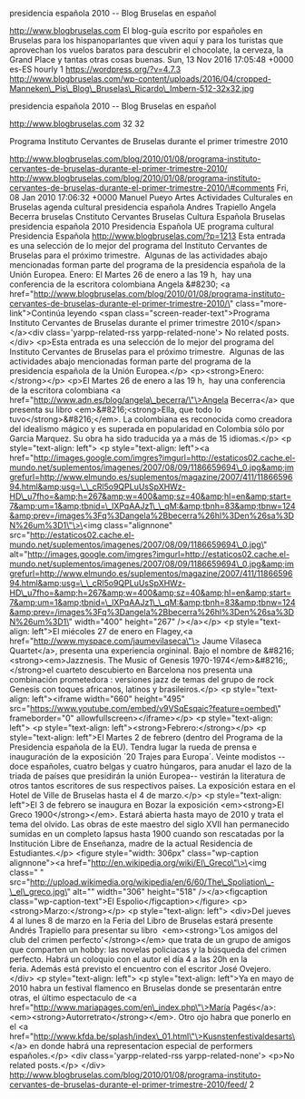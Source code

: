 presidencia española 2010 -- Blog Bruselas en español

http://www.blogbruselas.com El blog-guía escrito por españoles en
Bruselas para los hispanoparlantes que viven aquí y para los turistas
que aprovechan los vuelos baratos para descubrir el chocolate, la
cerveza, la Grand Place y tantas otras cosas buenas. Sun, 13 Nov 2016
17:05:48 +0000 es-ES hourly 1 https://wordpress.org/?v=4.7.3
http://www.blogbruselas.com/wp-content/uploads/2016/04/cropped-Manneken\_Pis\_Blog\_Bruselas\_Ricardo\_Imbern-512-32x32.jpg

presidencia española 2010 -- Blog Bruselas en español

http://www.blogbruselas.com 32 32

Programa Instituto Cervantes de Bruselas durante el primer trimestre
2010

http://www.blogbruselas.com/blog/2010/01/08/programa-instituto-cervantes-de-bruselas-durante-el-primer-trimestre-2010/
http://www.blogbruselas.com/blog/2010/01/08/programa-instituto-cervantes-de-bruselas-durante-el-primer-trimestre-2010/\#comments
Fri, 08 Jan 2010 17:06:32 +0000 Manuel Pueyo Artes Actividades
Culturales en Bruselas agenda cultural presidencia española Andres
Trapiello Angela Becerra bruselas Cnstituto Cervantes Bruselas Cultura
Española Bruselas presidencia española 2010 Presidencia Española UE
programa cultural Presidencia Española
http://www.blogbruselas.com/?p=1213 Esta entrada es una selección de lo
mejor del programa del Instituto Cervantes de Bruselas para el próximo
trimestre.  Algunas de las actividades abajo mencionadas forman parte
del programa de la presidencia española de la Unión Europea. Enero: El
Martes 26 de enero a las 19 h,  hay una conferencia de la escritora
colombiana Angela &\#8230; \<a
href=\"http://www.blogbruselas.com/blog/2010/01/08/programa-instituto-cervantes-de-bruselas-durante-el-primer-trimestre-2010/\"
class=\"more-link\"\>Continúa leyendo \<span
class=\"screen-reader-text\"\>Programa Instituto Cervantes de Bruselas
durante el primer trimestre 2010\</span\>\</a\>\<div
class=\'yarpp-related-rss yarpp-related-none\'\> No related posts.
\</div\> \<p\>Esta entrada es una selección de lo mejor del programa del
Instituto Cervantes de Bruselas para el próximo trimestre.  Algunas de
las actividades abajo mencionadas forman parte del programa de la
presidencia española de la Unión Europea.\</p\>
\<p\>\<strong\>Enero:\</strong\>\</p\> \<p\>El Martes 26 de enero a las
19 h,  hay una conferencia de la escritora colombiana \<a
href=\"http://www.adn.es/blog/angela\_becerra/\"\>Angela Becerra\</a\>
que presenta su libro \<em\>&\#8216;\<strong\>Ella, que todo lo
tuvo\</strong\>&\#8216;\</em\>. La colombiana es reconocida como
creadora del idealismo mágico y es superada en popularidad en Colombia
sólo por Garcia Marquez. Su obra ha sido traducida ya a más de 15
idiomas.\</p\> \<p style=\"text-align: left\"\> \<p style=\"text-align:
left\"\>\<a
href=\"http://images.google.com/imgres?imgurl=http://estaticos02.cache.el-mundo.net/suplementos/imagenes/2007/08/09/1186659694\_0.jpg&amp;imgrefurl=http://www.elmundo.es/suplementos/magazine/2007/411/1186659694.html&amp;usg=\_\_cRl5o9QPLuUsSpXHWz-HD\_u7fho=&amp;h=267&amp;w=400&amp;sz=40&amp;hl=en&amp;start=7&amp;um=1&amp;tbnid=\_lXPqAAJz1\_\_qM:&amp;tbnh=83&amp;tbnw=124&amp;prev=/images%3Fq%3Dangela%2Bbecerra%26hl%3Den%26sa%3DN%26um%3D1\"\>\<img
class=\"alignnone\"
src=\"http://estaticos02.cache.el-mundo.net/suplementos/imagenes/2007/08/09/1186659694\_0.jpg\"
alt=\"http://images.google.com/imgres?imgurl=http://estaticos02.cache.el-mundo.net/suplementos/imagenes/2007/08/09/1186659694\_0.jpg&amp;imgrefurl=http://www.elmundo.es/suplementos/magazine/2007/411/1186659694.html&amp;usg=\_\_cRl5o9QPLuUsSpXHWz-HD\_u7fho=&amp;h=267&amp;w=400&amp;sz=40&amp;hl=en&amp;start=7&amp;um=1&amp;tbnid=\_lXPqAAJz1\_\_qM:&amp;tbnh=83&amp;tbnw=124&amp;prev=/images%3Fq%3Dangela%2Bbecerra%26hl%3Den%26sa%3DN%26um%3D1\"
width=\"400\" height=\"267\" /\>\</a\>\</p\> \<p style=\"text-align:
left\"\>El miécoles 27 de enero en Flagey,\<a
href=\"http://www.myspace.com/jaumevilaseca\"\> Jaume Vilaseca
Quartet\</a\>, presenta una experiencia orgininal. Bajo el nombre de
&\#8216;\<strong\>\<em\>Jazznesis. The Music of Genesis
1970-1974\</em\>&\#8216;, \</strong\>el cuarteto descubierto en
Barcelona nos presenta una combinación prometedora : versiones jazz de
temas del grupo de rock Genesis con toques africanos, latinos y
brasileiros.\</p\> \<p style=\"text-align: left\"\>\<iframe
width=\"660\" height=\"495\"
src=\"https://www.youtube.com/embed/v9VSqEsqaic?feature=oembed\"
frameborder=\"0\" allowfullscreen\>\</iframe\>\</p\> \<p
style=\"text-align: left\"\> \<p style=\"text-align:
left\"\>\<strong\>Febrero:\</strong\>\</p\> \<p style=\"text-align:
left\"\>El Martes 2 de febrero (dentro del Programa de la Presidencia
española de la EU). Tendra lugar la rueda de prensa e inauguración de la
exposición ´20 Trajes para Europa´. Veinte modistos --doce españoles,
cuatro belgas y cuatro húngaros, para anudar el lazo de la triada de
países que presidirán la unión Europea-- vestirán la literatura de otros
tantos escritores de sus respectivos países. La exposición estara en el
Hotel de Ville de Bruselas hasta el 4 de marzo.\</p\> \<p
style=\"text-align: left\"\>El 3 de febrero se inaugura en Bozar la
exposición \<em\>\<strong\>El Greco 1900\</strong\>\</em\>. Estará
abierta hasta mayo de 2010 y trata el tema del olvido. Las obras de este
maestro del siglo XVII han permanecido sumidas en un completo lapsus
hasta 1900 cuando son rescatadas por la Institución Libre de Enseñanza,
madre de la actual Residencia de Estudiantes.\</p\> \<figure
style=\"width: 306px\" class=\"wp-caption alignnone\"\>\<a
href=\"http://en.wikipedia.org/wiki/El\_Greco\"\>\<img class=\" \"
src=\"http://upload.wikimedia.org/wikipedia/en/6/60/The\_Spoliation\_-\_el\_greco.jpg\"
alt=\"\" width=\"306\" height=\"518\" /\>\</a\>\<figcaption
class=\"wp-caption-text\"\>El Espolio\</figcaption\>\</figure\>
\<p\>\<strong\>Marzo:\</strong\>\</p\> \<p style=\"text-align: left\"\>
\<div\>Del jueves 4 al lunes 8 de marzo en la Feria del Libro de
Bruselas estará presente Andrés Trapiello para presentar su libro
 \<em\>\<strong\>'Los amigos del club del crimen
perfecto'\</strong\>\</em\> que trata de un grupo de amigos que
comparten un hobby: las novelas policiacas y la búsqueda del crimen
perfecto. Habrá un coloquio con el autor el día 4 a las 20h en la
feria. Además está previsto el encuentro con el escritor José
Ovejero.\</div\> \<p style=\"text-align: left\"\> \<p
style=\"text-align: left\"\>Ya en mayo de 2010 habra un festival
flamenco en Bruselas donde se presentarán entre otras, el último
espectaculo de \<a
href=\"http://www.mariapages.com/en\_index.php\"\>María Pagés\</a\>:
\<em\>\<strong\>Autorretrato\</strong\>\</em\>. Otro ojo habra que
ponerlo en el \<a
href=\"http://www.kfda.be/splash/index\_01.html\"\>Kusnstenfestivaldesarts\</a\>
en donde habrá una representacíon especial de performers
españoles.\</p\> \<div class=\'yarpp-related-rss yarpp-related-none\'\>
\<p\>No related posts.\</p\> \</div\>
http://www.blogbruselas.com/blog/2010/01/08/programa-instituto-cervantes-de-bruselas-durante-el-primer-trimestre-2010/feed/
2
